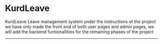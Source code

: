 # KurdLeave
KurdLeave Leave management system 
under the instructions of the project we have only made the front end of both user pages and admin pages, we will add the backend funtionallities for the remaining phases of the project

----------------------------------------------------